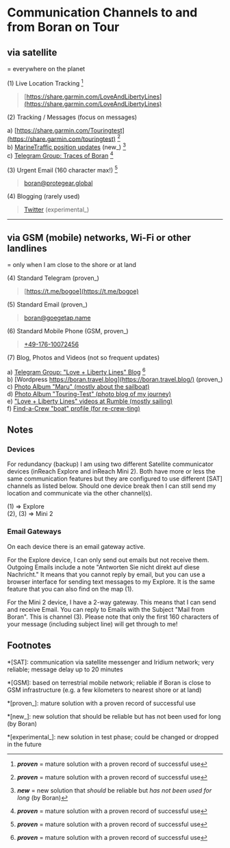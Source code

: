 # Communication Channels to and from Boran on Tour

## via satellite
= everywhere on the planet

(1) Live Location Tracking [^proven]

> [https://share.garmin.com/LoveAndLibertyLines](https://share.garmin.com/LoveAndLibertyLines)

(2) Tracking / Messages (focus on messages)

a) [https://share.garmin.com/Touringtest](https://share.garmin.com/touringtest) [^proven]  
b) [MarineTraffic position updates](https://www.marinetraffic.com/en/ais/details/ships/mmsi:826501140/) (new_) [^new]  
c) [Telegram Group: Traces of Boran](https://t.me/+GbkcT_6AZj8yMzUy) [^proven]  

(3) Urgent Email (160 character max!) [^proven]

> [boran@protegear.global](mailto:boran@protegear.global)

(4) Blogging (rarely used)

> [Twitter](https://twitter.com/boran_go) (experimental_)  

- - -

## via GSM (mobile) networks, Wi-Fi or other landlines 
= only when I am close to the shore or at land

(4) Standard Telegram (proven_)

> [https://t.me/bogoe](https://t.me/bogoe)

(5) Standard Email (proven_)

> [boran@goegetap.name](mailto:boran@goegetap.name)

(6) Standard Mobile Phone (GSM, proven_)

> [+49-176-10072456](tel:+49-176-10072456)

(7) Blog, Photos and Videos (not so frequent updates)

a) [Telegram Group: "Love + Liberty Lines" Blog](https://t.me/LoveAndLibertyLines_Blog) [^proven]  
b) [Wordpress https://boran.travel.blog](https://boran.travel.blog/) (proven_)  
c) [Photo Album "Maru" (mostly about the sailboat)](https://photos.app.goo.gl/bDj5rvYgu9LCqtmG8)  
d) [Photo Album "Touring-Test" (photo blog of my journey)](https://photos.app.goo.gl/LcyYD9ZWyWoo895Z7)  
e) ["Love + Liberty Lines" videos at Rumble (mostly sailing)](https://rumble.com/c/c-1262163)  
f) [Find-a-Crew "boat" profile (for re-crew-ting)](https://www.findacrew.net/boat/378270)  

## Notes

### Devices

For redundancy (backup) I am using two different Satellite communicator devices (inReach Explore and inReach Mini 2). Both have more or less the same communication features but they are configured to use different [SAT] channels as listed below. Should one device break then I can still send my location and communicate via the other channel(s).

(1) => Explore  
(2), (3) => Mini 2

### Email Gateways

On each device there is an email gateway active.

For the Explore device, I can only send out emails but not receive them. Outgoing Emails include a note "Antworten Sie nicht direkt auf diese Nachricht." It means that you cannot reply by email, but you can use a browser interface for sending text messages to my Explore. It is the same feature that you can also find on the map (1).

For the Mini 2 device, I have a 2-way gateway. This means that I can send and receive Email. You can reply to Emails with the Subject "Mail from Boran". This is channel (3). Please note that only the first 160 characters of your message (including subject line) will get through to me!

## Footnotes

*[SAT]: communication via satellite messenger and Iridium network; very reliable; message delay up to 20 minutes

*[GSM]: based on terrestrial mobile network; reliable if Boran is close to GSM infrastructure (e.g. a few kilometers to nearest shore or at land)

*[proven_]: mature solution with a proven record of successful use

[^proven]: ***proven*** = mature solution with a proven record of successful use

*[new_]: new solution that should be reliable but has not been used for long (by Boran)

[^new]: ***new*** = new solution that *should* be reliable but *has not been used for long* (by Boran)

*[experimental_]: new solution in test phase; could be changed or dropped in the future

